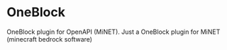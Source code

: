 # OneBlock
OneBlock plugin for OpenAPI (MiNET).
Just a OneBlock plugin for MiNET (minecraft bedrock software)
